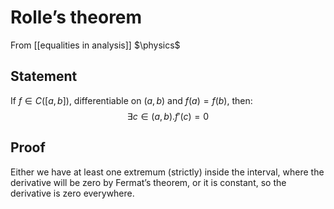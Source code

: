 # Rolle’s theorem
From [[equalities in analysis]]
$\physics$
## Statement
If $f \in C([a, b])$, differentiable on $(a, b)$ and $f(a) = f(b)$, then:
$$\exists c \in (a, b). f'(c) = 0$$

## Proof
Either we have at least one extremum (strictly) inside the interval, where the derivative will be zero by Fermat’s theorem, or it is constant, so the derivative is zero everywhere.